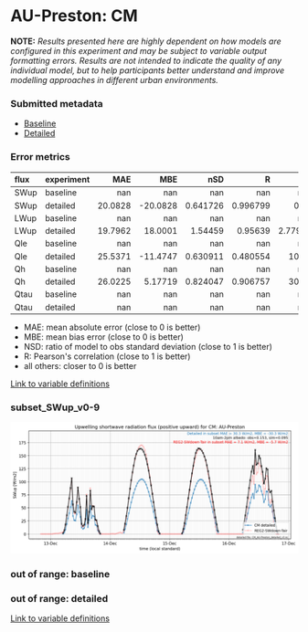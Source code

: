 # AU-Preston: CM

**NOTE:** *Results presented here are highly dependent on how models are configured in this experiment and may be subject to variable output formatting errors. Results are not intended to indicate the quality of any individual model, but to help participants better understand and improve modelling approaches in different urban environments.*

### Submitted metadata

- [Baseline](CM_AU-Preston_baseline_attrs.md)
- [Detailed](CM_AU-Preston_detailed_attrs.md)

### Error metrics

| flux   | experiment   |      MAE |       MBE |        nSD |          R |       5th |   95th |     RMSE |      cRMSE |      AMBE |      1-nSD |          1-R |   nSkewness |   nKurtosis |     Overlap |
|:-------|:-------------|---------:|----------:|-----------:|-----------:|----------:|-------:|---------:|-----------:|----------:|-----------:|-------------:|------------:|------------:|------------:|
| SWup   | baseline     | nan      | nan       | nan        | nan        | nan       | nan    | nan      | nan        | nan       | nan        | nan          | nan         |  nan        | nan         |
| SWup   | detailed     |  20.0828 | -20.0828  |   0.641726 |   0.996799 |   0.98    |  52.17 |  26.2846 |   0.363963 |  20.0828  |   0.358273 |   0.00320147 |   0.0135134 |    0.025321 |   0.085566  |
| LWup   | baseline     | nan      | nan       | nan        | nan        | nan       | nan    | nan      | nan        | nan       | nan        | nan          | nan         |  nan        | nan         |
| LWup   | detailed     |  19.7962 |  18.0001  |   1.54459  |   0.95639  |   2.77999 |  80.66 |  32.9513 |   0.656731 |  18.0001  |   0.544586 |   0.0436102  |   0.292508  |    0.465829 |   0.0817418 |
| Qle    | baseline     | nan      | nan       | nan        | nan        | nan       | nan    | nan      | nan        | nan       | nan        | nan          | nan         |  nan        | nan         |
| Qle    | detailed     |  25.5371 | -11.4747  |   0.630911 |   0.480554 |  10.14    |  41.32 |  44.929  |   0.889761 |  11.4747  |   0.369089 |   0.519446   |   0.488965  |    0.405631 |   0.261057  |
| Qh     | baseline     | nan      | nan       | nan        | nan        | nan       | nan    | nan      | nan        | nan       | nan        | nan          | nan         |  nan        | nan         |
| Qh     | detailed     |  26.0225 |   5.17719 |   0.824047 |   0.906757 |  30.55    |  31.09 |  39.7722 |   0.429689 |   5.17719 |   0.175953 |   0.0932431  |   0.100043  |    0.188427 |   0.232804  |
| Qtau   | baseline     | nan      | nan       | nan        | nan        | nan       | nan    | nan      | nan        | nan       | nan        | nan          | nan         |  nan        | nan         |
| Qtau   | detailed     | nan      | nan       | nan        | nan        | nan       | nan    | nan      | nan        | nan       | nan        | nan          | nan         |  nan        | nan         |

 - MAE: mean absolute error (close to 0 is better)
 - MBE: mean bias error (close to 0 is better)
 - NSD: ratio of model to obs standard deviation (close to 1 is better)
 - R: Pearson's correlation (close to 1 is better)
 - all others: closer to 0 is better

[Link to variable definitions](../modelattrs/variable_definitions.md)

### <a name="subset_swup_v0-9"></a>subset_SWup_v0-9
[![CM_AU-Preston_subset_SWup_v0-9.png](CM_AU-Preston_subset_SWup_v0-9.png)](CM_AU-Preston_subset_SWup_v0-9.png)

### out of range: baseline


### out of range: detailed



[Link to variable definitions](../modelattrs/variable_definitions.md)

